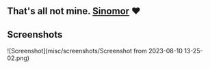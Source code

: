## That's all not mine. [Sinomor](https://github.com/sinomor/dots) ❤️

## Screenshots
![Screenshot](misc/screenshots/Screenshot from 2023-08-10 13-25-02.png)
